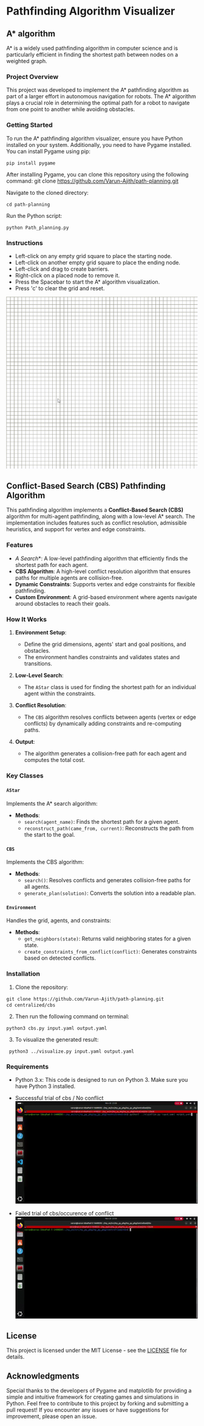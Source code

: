 # Pathfinding Algorithm Visualizer

## A* algorithm 

A* is a widely used pathfinding algorithm in computer science and is particularly efficient in finding the shortest path between nodes on a weighted graph.
### Project Overview

This project was developed to implement the A* pathfinding algorithm as part of a larger effort in autonomous navigation for robots. The A* algorithm plays a crucial role in determining the optimal path for a robot to navigate from one point to another while avoiding obstacles.
### Getting Started

To run the A* pathfinding algorithm visualizer, ensure you have Python installed on your system. Additionally, you need to have Pygame installed. You can install Pygame using pip:

```
pip install pygame
```

After installing Pygame, you can clone this repository using the following command:
git clone https://github.com/Varun-Ajith/path-planning.git

Navigate to the cloned directory: 
```
cd path-planning
```
Run the Python script: 
```
python Path_planning.py
```

### Instructions
- Left-click on any empty grid square to place the starting node.
- Left-click on another empty grid square to place the ending node.
- Left-click and drag to create barriers.
- Right-click on a placed node to remove it.
- Press the Spacebar to start the A* algorithm visualization.
- Press 'c' to clear the grid and reset.

![A* algorithm working](a.gif)

## Conflict-Based Search (CBS) Pathfinding Algorithm

This pathfinding algorithm implements a **Conflict-Based Search (CBS)** algorithm for multi-agent pathfinding, along with a low-level A* search. The implementation includes features such as conflict resolution, admissible heuristics, and support for vertex and edge constraints.

### Features

- **A* Search**: A low-level pathfinding algorithm that efficiently finds the shortest path for each agent.
- **CBS Algorithm**: A high-level conflict resolution algorithm that ensures paths for multiple agents are collision-free.
- **Dynamic Constraints**: Supports vertex and edge constraints for flexible pathfinding.
- **Custom Environment**: A grid-based environment where agents navigate around obstacles to reach their goals.

### How It Works

1. **Environment Setup**:
   - Define the grid dimensions, agents' start and goal positions, and obstacles.
   - The environment handles constraints and validates states and transitions.

2. **Low-Level Search**:
   - The `AStar` class is used for finding the shortest path for an individual agent within the constraints.

3. **Conflict Resolution**:
   - The `CBS` algorithm resolves conflicts between agents (vertex or edge conflicts) by dynamically adding constraints and re-computing paths.

4. **Output**:
   - The algorithm generates a collision-free path for each agent and computes the total cost.

### Key Classes

#### `AStar`
Implements the A* search algorithm:
- **Methods**:
  - `search(agent_name)`: Finds the shortest path for a given agent.
  - `reconstruct_path(came_from, current)`: Reconstructs the path from the start to the goal.

#### `CBS`
Implements the CBS algorithm:
- **Methods**:
  - `search()`: Resolves conflicts and generates collision-free paths for all agents.
  - `generate_plan(solution)`: Converts the solution into a readable plan.

#### `Environment`
Handles the grid, agents, and constraints:
- **Methods**:
  - `get_neighbors(state)`: Returns valid neighboring states for a given state.
  - `create_constraints_from_conflict(conflict)`: Generates constraints based on detected conflicts.

### Installation
1. Clone the repository:
```
git clone https://github.com/Varun-Ajith/path-planning.git
cd centralized/cbs
```
2. Then run the following command on terminal:
```
python3 cbs.py input.yaml output.yaml
```
3. To visualize the generated result:
```
 python3 ../visualize.py input.yaml output.yaml
```

### Requirements
- Python 3.x: This code is designed to run on Python 3. Make sure you have Python 3 installed.

- Successful trial of cbs /  No conflict
![Successful trial of cbs/ No conflict](success_2x2.gif)
- Failed trial of cbs/occurence of conflict
![Failed trial of cbs/occurence of conflict](failed_8x8.gif)


## License
This project is licensed under the MIT License - see the [LICENSE](LICENSE) file for details.

## Acknowledgments
Special thanks to the developers of Pygame and matplotlib for providing a simple and intuitive framework for creating games and simulations in Python.
Feel free to contribute to this project by forking and submitting a pull request! If you encounter any issues or have suggestions for improvement, please open an issue.
